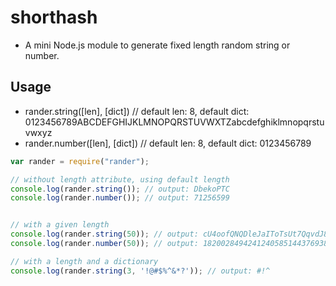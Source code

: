 # shorthash

+ A mini Node.js module to generate fixed length random string or number.


## Usage

+ rander.string([len], [dict])   // default len: 8, default dict: 0123456789ABCDEFGHIJKLMNOPQRSTUVWXTZabcdefghiklmnopqrstuvwxyz
+ rander.number([len], [dict])   // default len: 8, default dict: 0123456789


```javascript
var rander = require("rander");

// without length attribute, using default length
console.log(rander.string()); // output: DbekoPTC
console.log(rander.number()); // output: 71256599


// with a given length
console.log(rander.string(50)); // output: cU4oofQNQDleJaIToTsUt7QqvdJ8cBNlTJ8mVFPx5Awr0EuxmG
console.log(rander.number(50)); // output: 18200284942412405851443769383804773969628467668668

// with a length and a dictionary
console.log(rander.string(3, '!@#$%^&*?')); // output: #!^

```